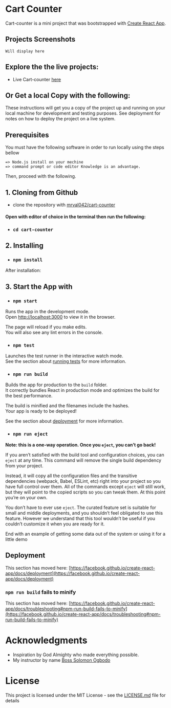 # Cart Counter
Cart-counter is a mini project that was bootstrapped with [Create React App](https://github.com/facebook/create-react-app).

## Projects Screenshots
 ```
 Will display here
 ```

## Explore the the live projects: 
* Live Cart-counter [here](https://mrval042.github.io/cart-counter/) 


## Or Get a local Copy with the following: 
These instructions will get you a copy of the project up and running on your local machine for development and testing purposes. See deployment for notes on how to deploy the project on a live system.

## Prerequisites
 You must have the following software in order to run locally using the steps bellow

```
=> Node.js install on your mechine
=> command prompt or code editor Knowledge is an advantage.
```
Then, proceed with the following.
## 1. Cloning from Github
* clone the repository with [mrval042/cart-counter](https://github.com/mrval042/cart-counter)

#### Open with editor of choice in the terminal then run the following:
* ###  `cd cart-counter`

## 2. Installing 
* ###  `npm install`

After installation:
## 3. Start the App with
* ### `npm start`

Runs the app in the development mode.\
Open [http://localhost:3000](http://localhost:3000) to view it in the browser.

The page will reload if you make edits.\
You will also see any lint errors in the console.

* ### `npm test`

Launches the test runner in the interactive watch mode.\
See the section about [running tests](https://facebook.github.io/create-react-app/docs/running-tests) for more information.

* ### `npm run build`

Builds the app for production to the `build` folder.\
It correctly bundles React in production mode and optimizes the build for the best performance.

The build is minified and the filenames include the hashes.\
Your app is ready to be deployed!

See the section about [deployment](https://facebook.github.io/create-react-app/docs/deployment) for more information.


* ### `npm run eject`

**Note: this is a one-way operation. Once you `eject`, you can’t go back!**

If you aren’t satisfied with the build tool and configuration choices, you can `eject` at any time. This command will remove the single build dependency from your project.

Instead, it will copy all the configuration files and the transitive dependencies (webpack, Babel, ESLint, etc) right into your project so you have full control over them. All of the commands except `eject` will still work, but they will point to the copied scripts so you can tweak them. At this point you’re on your own.

You don’t have to ever use `eject`. The curated feature set is suitable for small and middle deployments, and you shouldn’t feel obligated to use this feature. However we understand that this tool wouldn’t be useful if you couldn’t customize it when you are ready for it.

End with an example of getting some data out of the system or using it for a little demo

## Deployment
This section has moved here: [https://facebook.github.io/create-react-app/docs/deployment](https://facebook.github.io/create-react-app/docs/deployment)

### `npm run build` fails to minify

This section has moved here: [https://facebook.github.io/create-react-app/docs/troubleshooting#npm-run-build-fails-to-minify](https://facebook.github.io/create-react-app/docs/troubleshooting#npm-run-build-fails-to-minify)

# Acknowledgments

* Inspiration by God Almighty who made everything possible.
* My instructor by name [Boss Solomon Ogbodo](https://github.com/ogbodo)

# License
This project is licensed under the MIT License - see the [LICENSE.md](LICENSE.md) file for details